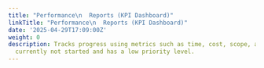 ```yaml
---
title: "Performance\n  Reports (KPI Dashboard)"
linkTitle: "Performance\n  Reports (KPI Dashboard)"
date: '2025-04-29T17:09:00Z'
weight: 0
description: Tracks progress using metrics such as time, cost, scope, and quality;
  currently not started and has a low priority level.
---
```



